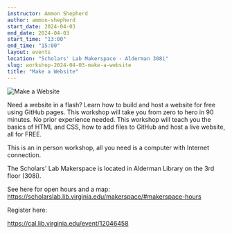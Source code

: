 ```yaml
---
instructor: Ammon Shepherd
author: ammon-shepherd
start_date: 2024-04-03
end_date: 2024-04-03
start_time: "13:00"
end_time: "15:00"
layout: events
location: "Scholars' Lab Makerspace - Alderman 308i"
slug: workshop-2024-04-03-make-a-website
title: "Make a Website"
---
```


![Make a Website](/assets/post-media/workshops/website.png)

Need a website in a flash? Learn how to build and host a website for free using GitHub pages. This workshop will take you from zero to hero in 90 minutes. No prior experience needed. This workshop will teach you the basics of HTML and CSS, how to add files to GitHub and host a live website, all for FREE.

This is an in person workshop, all you need is a computer with Internet connection.

The Scholars' Lab Makerspace is located in Alderman Library on the 3rd floor (308i).

See here for open hours and a map: <a href="https://scholarslab.lib.virginia.edu/makerspace/#makerspace-hours">https://scholarslab.lib.virginia.edu/makerspace/#makerspace-hours</a>

Register here:

[https://cal.lib.virginia.edu/event/12046458 ](https://cal.lib.virginia.edu/event/12046458)
